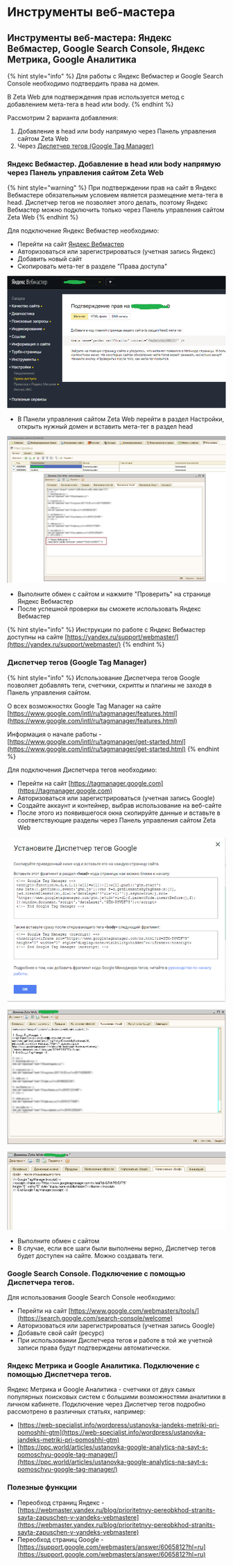# Инструменты веб-мастера

## Инструменты веб-мастера: Яндекс Вебмастер, Google Search Console, Яндекс Метрика, Google Аналитика

{% hint style="info" %}
Для работы с Яндекс Вебмастер и Google Search Console необходимо подтвердить права на домен.

В Zeta Web для подтверждения прав используется метод с добавлением мета-тега в head или body.
{% endhint %}

Рассмотрим 2 варианта добавления:

1. Добавление в head или body напрямую через Панель управления сайтом Zeta Web
2. Через [Диспетчер тегов \(Google Tag Manager\)](https://www.google.com/intl/ru/tagmanager/)

### Яндекс Вебмастер. Добавление в head или body напрямую через Панель управления сайтом Zeta Web

{% hint style="warning" %}
При подтверждении прав на сайт в Яндекс Вебмастере обязательным условием является размещение мета-тега в head. Диспетчер тегов не позволяет этого делать, поэтому Яндекс Вебмастер можно подключить только через Панель управления сайтом Zeta Web
{% endhint %}

Для подключение Яндекс Вебмастер необходимо:

* Перейти на сайт [Яндекс Вебмастер](https://webmaster.yandex.ru)
* Авторизоваться или зарегистрироваться \(учетная запись Яндекс\)
* Добавить новый сайт
* Скопировать мета-тег в разделе "Права доступа"

![](../../.gitbook/assets/image%20%284%29.png)

* В Панели управления сайтом Zeta Web перейти в раздел Настройки, открыть нужный домен и вставить мета-тег в раздел head

![](../../.gitbook/assets/image%20%28135%29.png)

* Выполните обмен с сайтом и нажмите "Проверить" на странице Яндекс Вебмастер
* После успешной проверки вы сможете использовать Яндекс Вебмастер

{% hint style="info" %}
Инструкции по работе с Яндекс Вебмастер доступны на сайте [https://yandex.ru/support/webmaster/](https://yandex.ru/support/webmaster/)
{% endhint %}

### Диспетчер тегов \(Google Tag Manager\)

{% hint style="info" %}
Использование Диспетчера тегов Google позволяет добавлять теги, счетчики, скрипты и плагины не заходя в Панель управления сайтом.

О всех возможностях Google Tag Manager на сайте [https://www.google.com/intl/ru/tagmanager/features.html](https://www.google.com/intl/ru/tagmanager/features.html)

Информация о начале работы - [https://www.google.com/intl/ru/tagmanager/get-started.html](https://www.google.com/intl/ru/tagmanager/get-started.html)
{% endhint %}

Для подключения Диспетчера тегов необходимо:

* Перейти на сайт [https://tagmanager.google.com](https://tagmanager.google.com)
* Авторизоваться или зарегистрироваться \(учетная запись Google\)
* Создайте аккаунт и контейнер, выбрав использование на веб-сайте
* После этого из появившегося окна скопируйте данные и вставьте в соответствующие разделы через Панель управления сайтом Zeta Web

![&#x41E;&#x43A;&#x43D;&#x43E; &#x43D;&#x430; &#x441;&#x430;&#x439;&#x442; &#x414;&#x438;&#x441;&#x43F;&#x435;&#x442;&#x447;&#x435;&#x440;&#x430; &#x442;&#x435;&#x433;&#x43E;&#x432;](../../.gitbook/assets/image%20%28148%29.png)

![&#x414;&#x43E;&#x431;&#x430;&#x432;&#x43B;&#x435;&#x43D;&#x438;&#x435; &#x432; head](../../.gitbook/assets/image%20%28341%29.png)

![&#x414;&#x43E;&#x431;&#x430;&#x432;&#x43B;&#x435;&#x43D;&#x438;&#x435; &#x432; body](../../.gitbook/assets/image%20%28342%29.png)

* Выполните обмен с сайтом
* В случае, если все шаги были выполнены верно, Диспетчер тегов будет доступен на сайте. Можно создавать теги.

### Google Search Console. Подключение с помощью Диспетчера тегов.

Для использования Google Search Console необходимо:

* Перейти на сайт [https://www.google.com/webmasters/tools/](https://search.google.com/search-console/welcome)
* Авторизоваться или зарегистрироваться \(учетная запись Google\)
* Добавьте свой сайт \(ресурс\)
* При использовании Диспетчера тегов и работе в той же учетной записи права будут подтверждены автоматически.

### Яндекс Метрика и Google Аналитика. Подключение с помощью Диспетчера тегов.

Яндекс Метрика и Google Аналитика - счетчики от двух самых популярных поисковых систем с большими возможностями аналитики в личном кабинете. Подключение через Диспетчер тегов подробно рассмотрено в различных статьях, например:

* [https://web-specialist.info/wordpress/ustanovka-jandeks-metriki-pri-pomoshhi-gtm](https://web-specialist.info/wordpress/ustanovka-jandeks-metriki-pri-pomoshhi-gtm)
* [https://ppc.world/articles/ustanovka-google-analytics-na-sayt-s-pomoschyu-google-tag-manager/](https://ppc.world/articles/ustanovka-google-analytics-na-sayt-s-pomoschyu-google-tag-manager/)

### Полезные функции

* Переобход страниц Яндекс - [https://webmaster.yandex.ru/blog/prioritetnyy-pereobkhod-stranits-sayta-zapuschen-v-yandeks-vebmastere](https://webmaster.yandex.ru/blog/prioritetnyy-pereobkhod-stranits-sayta-zapuschen-v-yandeks-vebmastere)
* Переобход страниц Google - [https://support.google.com/webmasters/answer/6065812?hl=ru](https://support.google.com/webmasters/answer/6065812?hl=ru)


